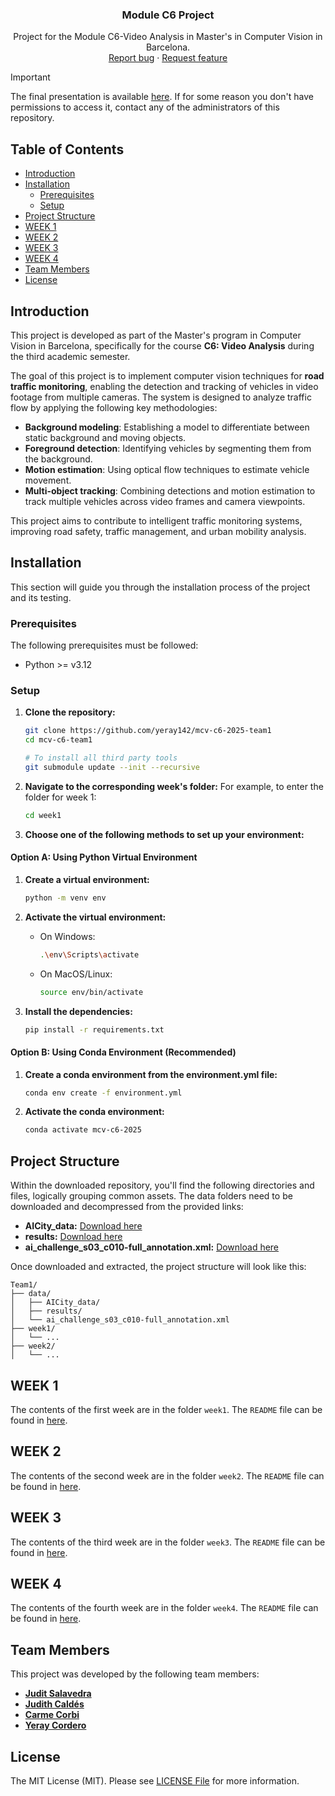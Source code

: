 <p align="center">
<h3 align="center">Module C6 Project</h3>

  <p align="center">
    Project for the Module C6-Video Analysis in Master's in Computer Vision in Barcelona.
<br>
    <a href="https://github.com/mcv-m6-video/mcv-c6-2025-team1/issues/new?template=bug.md">Report bug</a>
    ·
    <a href="https://github.com/mcv-m6-video/mcv-c6-2025-team1/issues/new?template=feature.md&labels=feature">Request feature</a>
  </p>
</p>


> [!IMPORTANT]
> The final presentation is available [here](https://docs.google.com/presentation/d/1Qbxnnqear_4xCycYvNFZWbpnvOAXVVJ_aQJnRVKDvvQ/edit?usp=sharing). If for some reason you don't have permissions to access it, contact any of the administrators of this repository.

## Table of Contents

- [Introduction](#introduction)
- [Installation](#installation)
  - [Prerequisites](#prerequisites)
  - [Setup](#setup)
- [Project Structure](#project-structure)
- [WEEK 1](#week-1)
- [WEEK 2](#week-2)
- [WEEK 3](#week-3)
- [WEEK 4](#week-4)
- [Team Members](#team-members)
- [License](#license)

## Introduction

This project is developed as part of the Master's program in Computer Vision in Barcelona, specifically for the course **C6: Video Analysis** during the third academic semester. 

The goal of this project is to implement computer vision techniques for **road traffic monitoring**, enabling the detection and tracking of vehicles in video footage from multiple cameras. The system is designed to analyze traffic flow by applying the following key methodologies:  

- **Background modeling**: Establishing a model to differentiate between static background and moving objects.  
- **Foreground detection**: Identifying vehicles by segmenting them from the background.  
- **Motion estimation**: Using optical flow techniques to estimate vehicle movement.  
- **Multi-object tracking**: Combining detections and motion estimation to track multiple vehicles across video frames and camera viewpoints.  

This project aims to contribute to intelligent traffic monitoring systems, improving road safety, traffic management, and urban mobility analysis.  

## Installation

This section will guide you through the installation process of the project and its testing.

### Prerequisites
The following prerequisites must be followed:
- Python >= v3.12

### Setup

1. **Clone the repository:**
   ```bash
   git clone https://github.com/yeray142/mcv-c6-2025-team1
   cd mcv-c6-team1

   # To install all third party tools
   git submodule update --init --recursive
   ```

2. **Navigate to the corresponding week's folder:**
   For example, to enter the folder for week 1:
   ```bash
   cd week1
   ```

3. **Choose one of the following methods to set up your environment:**

#### Option A: Using Python Virtual Environment

1. **Create a virtual environment:**
   ```bash
   python -m venv env
   ```

2. **Activate the virtual environment:**
   - On Windows:
     ```bash
     .\env\Scripts\activate
     ```
   - On MacOS/Linux:
     ```bash
     source env/bin/activate
     ```

3. **Install the dependencies:**
   ```bash
   pip install -r requirements.txt
   ```

#### Option B: Using Conda Environment (Recommended)

1. **Create a conda environment from the environment.yml file:**
   ```bash
   conda env create -f environment.yml
   ```

2. **Activate the conda environment:**
   ```bash
   conda activate mcv-c6-2025
   ```
   
## Project Structure

Within the downloaded repository, you'll find the following directories and files, logically grouping common assets. The data folders need to be downloaded and decompressed from the provided links:

- **AICity_data:** [Download here](https://e-aules.uab.cat/2024-25/pluginfile.php/577737/mod_page/content/98/AICity_data.zip)
- **results:** [Download here](https://e-aules.uab.cat/2024-25/pluginfile.php/577737/mod_page/content/98/results_opticalflow_kitti.zip)
- **ai_challenge_s03_c010-full_annotation.xml:** [Download here](https://e-aules.uab.cat/2024-25/pluginfile.php/577737/mod_page/content/98/ai_challenge_s03_c010-full_annotation.xml)

Once downloaded and extracted, the project structure will look like this:

    Team1/
    ├── data/
    │   ├── AICity_data/
    │   ├── results/
    │   └── ai_challenge_s03_c010-full_annotation.xml
    ├── week1/
    │   └── ...
    ├── week2/
    │   └── ...

<h2>WEEK 1</h2>

The contents of the first week are in the folder `week1`. The `README` file can be found in [here](week1/README.md).

<h2>WEEK 2</h2>

The contents of the second week are in the folder `week2`. The `README` file can be found in [here](week2/README.md).

<h2>WEEK 3</h2>

The contents of the third week are in the folder `week3`. The `README` file can be found in [here](week3/README.md).

<h2>WEEK 4</h2>

The contents of the fourth week are in the folder `week4`. The `README` file can be found in [here](week4/README.md).

## Team Members

This project was developed by the following team members:

- **[Judit Salavedra](https://github.com/juditsalavedra)**
- **[Judith Caldés](https://github.com/judithcaldes)**
- **[Carme Corbi](https://github.com/carmecorbi)**
- **[Yeray Cordero](https://github.com/yeray142)**

## License
The MIT License (MIT). Please see [LICENSE File](LICENSE) for more information.


